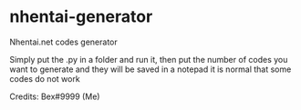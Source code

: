 # nhentai-generator
Nhentai.net codes generator 

Simply put the .py in a folder and run it, then put the number of codes you want to generate and they will be saved in a notepad
it is normal that some codes do not work

Credits: Bex#9999 (Me)
